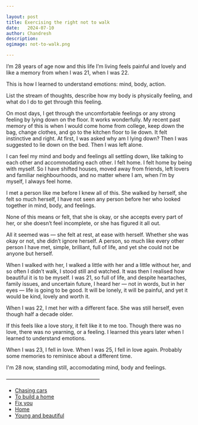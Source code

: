 ```yaml
---

layout: post
title: Exercising the right not to walk
date:	2024-07-10
author:	Chandresh
description:
ogimage: not-to-walk.png

---
```


I’m 28 years of age now and this life I’m living feels painful and lovely and like a memory from when I was 21, when I was 22.

This is how I learned to understand emotions: mind, body, action.

List the stream of thoughts, describe how my body is physically feeling, and what do I do to get through this feeling.

On most days, I get through the uncomfortable feelings or any strong feeling by lying down on the floor. It works wonderfully. My recent past memory of this is when I would come home from college, keep down the bag, change clothes, and go to the kitchen floor to lie down. It felt instinctive and right. At first, I was asked why am I lying down? Then I was suggested to lie down on the bed. Then I was left alone.

I can feel my mind and body and feelings all settling down, like talking to each other and accommodating each other. I felt home. I felt home by being with myself. So I have shifted houses, moved away from friends, left lovers and familiar neighbourhoods, and no matter where I am, when I’m by myself, I always feel home.

I met a person like me before I knew all of this. She walked by herself, she felt so much herself, I have not seen any person before her who looked together in mind, body, and feelings.

None of this means or felt, that she is okay, or she accepts every part of her, or she doesn’t feel incomplete, or she has figured it all out.

All it seemed was — she felt at rest, at ease with herself. Whether she was okay or not, she didn’t ignore herself. A person, so much like every other person I have met, simple, brilliant, full of life, and yet she could not be anyone but herself.

When I walked with her, I walked a little with her and a little without her, and so often I didn’t walk, I stood still and watched. It was then I realised how beautiful it is to be myself. I was 21, so full of life, and despite heartaches, family issues, and uncertain future, I heard her — not in words, but in her eyes — life is going to be good. It will be lonely, it will be painful, and yet it would be kind, lovely and worth it.

When I was 22, I met her with a different face. She was still herself, even though half a decade older.

If this feels like a love story, it felt like it to me too. Though there was no love, there was no yearning, or a feeling. I learned this years later when I learned to understand emotions.

When I was 23, I fell in love. When I was 25, I fell in love again. Probably some memories to reminisce about a different time.

I'm 28 now, standing still, accomodating mind, body and feelings.

——————————————————
- [Chasing cars](https://open.spotify.com/track/5hnyJvgoWiQUYZttV4wXy6)
- [To build a home](https://open.spotify.com/track/0TKSorDYf2hKGHgarbQ0sK)
- [Fix you](https://open.spotify.com/track/7LVHVU3tWfcxj5aiPFEW4Q)
- [Home](https://open.spotify.com/track/10ViidwjGLCfVtGPfdcszR)
- [Young and beautiful](https://open.spotify.com/track/2nMeu6UenVvwUktBCpLMK9)

